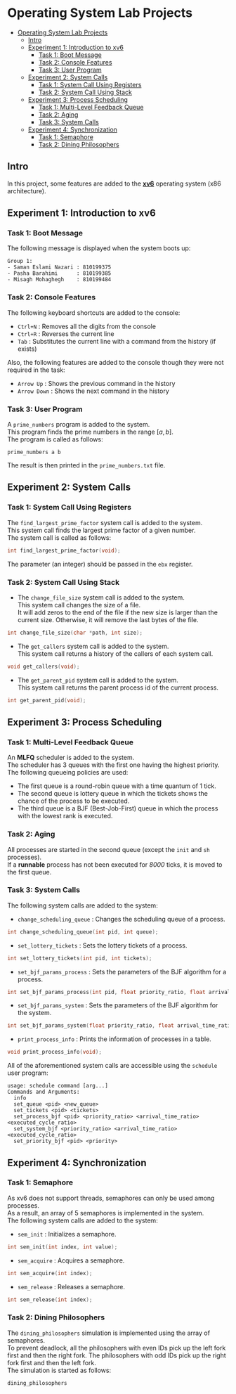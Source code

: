 # Operating System Lab Projects

- [Operating System Lab Projects](#operating-system-lab-projects)
  - [Intro](#intro)
  - [Experiment 1: Introduction to xv6](#experiment-1-introduction-to-xv6)
    - [Task 1: Boot Message](#task-1-boot-message)
    - [Task 2: Console Features](#task-2-console-features)
    - [Task 3: User Program](#task-3-user-program)
  - [Experiment 2: System Calls](#experiment-2-system-calls)
    - [Task 1: System Call Using Registers](#task-1-system-call-using-registers)
    - [Task 2: System Call Using Stack](#task-2-system-call-using-stack)
  - [Experiment 3: Process Scheduling](#experiment-3-process-scheduling)
    - [Task 1: Multi-Level Feedback Queue](#task-1-multi-level-feedback-queue)
    - [Task 2: Aging](#task-2-aging)
    - [Task 3: System Calls](#task-3-system-calls)
  - [Experiment 4: Synchronization](#experiment-4-synchronization)
    - [Task 1: Semaphore](#task-1-semaphore)
    - [Task 2: Dining Philosophers](#task-2-dining-philosophers)

## Intro

In this project, some features are added to the [**xv6**](https://github.com/mit-pdos/xv6-public) operating system (x86 architecture).

## Experiment 1: Introduction to xv6

### Task 1: Boot Message

The following message is displayed when the system boots up:

```text
Group 1:
- Saman Eslami Nazari : 810199375
- Pasha Barahimi      : 810199385
- Misagh Mohaghegh    : 810199484
```

### Task 2: Console Features

The following keyboard shortcuts are added to the console:

- `Ctrl+N` : Removes all the digits from the console
- `Ctrl+R` : Reverses the current line
- `Tab`    : Substitutes the current line with a command from the history (if exists)

Also, the following features are added to the console though they were not required in the task:

- `Arrow Up`   : Shows the previous command in the history
- `Arrow Down` : Shows the next command in the history

### Task 3: User Program

A `prime_numbers` program is added to the system.  
This program finds the prime numbers in the range $[a, b]$.  
The program is called as follows:

```text
prime_numbers a b
```

The result is then printed in the `prime_numbers.txt` file.

## Experiment 2: System Calls

### Task 1: System Call Using Registers

The `find_largest_prime_factor` system call is added to the system.  
This system call finds the largest prime factor of a given number.  
The system call is called as follows:

```c++
int find_largest_prime_factor(void);
```

The parameter (an integer) should be passed in the `ebx` register.

### Task 2: System Call Using Stack

- The `change_file_size` system call is added to the system.  
  This system call changes the size of a file.  
  It will add zeros to the end of the file if the new size is larger than the current size. Otherwise, it will remove the last bytes of the file.  

```c++
int change_file_size(char *path, int size);
```

- The `get_callers` system call is added to the system.  
  This system call returns a history of the callers of each system call.  

```c++
void get_callers(void);
```

- The `get_parent_pid` system call is added to the system.  
  This system call returns the parent process id of the current process.  

```c++
int get_parent_pid(void);
```

## Experiment 3: Process Scheduling

### Task 1: Multi-Level Feedback Queue

An **MLFQ** scheduler is added to the system.  
The scheduler has 3 queues with the first one having the highest priority.  
The following queueing policies are used:

- The first queue is a round-robin queue with a time quantum of 1 tick.
- The second queue is lottery queue in which the tickets shows the chance of the process to be executed.
- The third queue is a BJF (Best-Job-First) queue in which the process with the lowest rank is executed.

### Task 2: Aging

All processes are started in the second queue (except the `init` and `sh` processes).  
If a **runnable** process has not been executed for *8000* ticks, it is moved to the first queue.

### Task 3: System Calls

The following system calls are added to the system:

- `change_scheduling_queue` : Changes the scheduling queue of a process.

```c++
int change_scheduling_queue(int pid, int queue);
```

- `set_lottery_tickets` : Sets the lottery tickets of a process.

```c++
int set_lottery_tickets(int pid, int tickets);
```

- `set_bjf_params_process` : Sets the parameters of the BJF algorithm for a process.

```c++
int set_bjf_params_process(int pid, float priority_ratio, float arrival_time_ratio, float executed_cycles_ratio);
```

- `set_bjf_params_system` : Sets the parameters of the BJF algorithm for the system.

```c++
int set_bjf_params_system(float priority_ratio, float arrival_time_ratio, float executed_cycles_ratio);
```

- `print_process_info` : Prints the information of processes in a table.

```c++
void print_process_info(void);
```

All of the aforementioned system calls are accessible using the `schedule` user program:

```text
usage: schedule command [arg...]
Commands and Arguments:
  info
  set_queue <pid> <new_queue>
  set_tickets <pid> <tickets>
  set_process_bjf <pid> <priority_ratio> <arrival_time_ratio> <executed_cycle_ratio>
  set_system_bjf <priority_ratio> <arrival_time_ratio> <executed_cycle_ratio>
  set_priority_bjf <pid> <priority>
```

## Experiment 4: Synchronization

### Task 1: Semaphore

As xv6 does not support threads, semaphores can only be used among processes.  
As a result, an array of 5 semaphores is implemented in the system.  
The following system calls are added to the system:

- `sem_init` : Initializes a semaphore.

```c++
int sem_init(int index, int value);
```

- `sem_acquire` : Acquires a semaphore.

```c++
int sem_acquire(int index);
```

- `sem_release` : Releases a semaphore.

```c++
int sem_release(int index);
```

### Task 2: Dining Philosophers

The `dining_philosophers` simulation is implemented using the array of semaphores.  
To prevent deadlock, all the philosophers with even IDs pick up the left fork first and then the right fork. The philosophers with odd IDs pick up the right fork first and then the left fork.  
The simulation is started as follows:

```text
dining_philosophers
```
